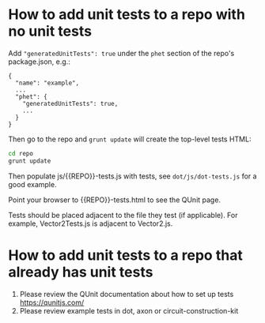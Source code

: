# How to add unit tests to a repo with no unit tests

Add `"generatedUnitTests": true` under the `phet` section of the repo's package.json, e.g.:

```
{
  "name": "example",
  ...
  "phet": {
    "generatedUnitTests": true,
    ...
  }
}
```

Then go to the repo and `grunt update` will create the top-level tests HTML:

```bash
cd repo
grunt update
```

Then populate js/{{REPO}}-tests.js with tests, see `dot/js/dot-tests.js` for a good example.

Point your browser to {{REPO}}-tests.html to see the QUnit page.

Tests should be placed adjacent to the file they test (if applicable). For example, Vector2Tests.js is adjacent to
Vector2.js.

# How to add unit tests to a repo that already has unit tests

1. Please review the QUnit documentation about how to set up tests https://qunitjs.com/
2. Please review example tests in dot, axon or circuit-construction-kit
